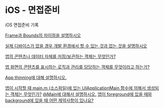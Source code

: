 # iOS - 면접준비
iOS 면접준비 기록

[Frame과 Bounds의 차이점을 설명하시오](https://zealous-sousaphone-dce.notion.site/Bounds-Frame-f2371592f19645699722761eb892e983)

[실제 디바이스가 없을 경우 개발 환경에서 할 수 있는 것과 없는 것을 설명하시오](https://zealous-sousaphone-dce.notion.site/8ecfcd9461554adc85a9ed2e84aa0388)

[앱의 콘텐츠나 데이터 자체를 저장/보관하는 객체는 무엇인가?](https://zealous-sousaphone-dce.notion.site/bf6e812bf8e244a8b9e7aa2261262531)

[앱 화면의 콘텐츠를 표시하는 로직과 관리를 담당하는 객체를 무엇이라고 하는가?](https://zealous-sousaphone-dce.notion.site/1551ce64b2b741db9bea892b64079bd1)

[App thinning에 대해 설명하시오.](https://zealous-sousaphone-dce.notion.site/App-thinning-aa946239395343bc85317622b2c862b4)

[앱이 시작할 때 main.m (소스파일)에 있는 UIApplicationMain 함수에 의해서 생성되는 객체는 무엇인가?]()
[@Main에 대해서 설명하시오.]()
[앱이 foreground에 있을 때와 background에 있을 때 어떤 제약사항이 있나요?]()
